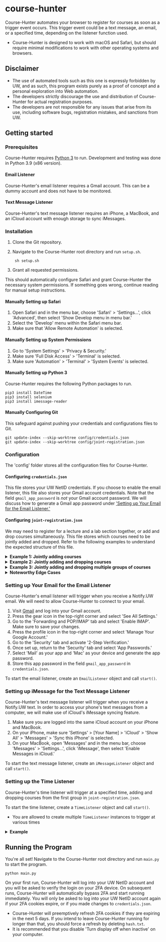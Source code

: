 # course-hunter

Course-Hunter automates your browser to register for courses as soon as a trigger event occurs. This trigger
event could be a text message, an email, or a specified time, depending on the listener function used.
* Course-Hunter is designed to work with macOS and Safari, but should require minimal modifications to work
  with other operating systems and browsers.


## Disclaimer
* The use of automated tools such as this one is expressly forbidden by UW, and as such, this program exists
  purely as a proof of concept and a personal exploration into Web automation.
* The developers strictly discourage the use and distribution of Course-Hunter for actual registration purposes.
* The developers are not responsible for any issues that arise from its use, including software bugs, registration
  mistakes, and sanctions from UW.



## Getting started

### Prerequisites

Course-Hunter requires [Python 3](https://www.python.org/downloads/) to run. Development and testing was done
in Python 3.9 (x86 version).

#### Email Listener

Course-Hunter's email listener requires a Gmail account. This can be a dummy account and does not have to be monitored.

#### Text Message Listener

Course-Hunter's text message listener requires an iPhone, a MacBook, and an iCloud account with enough storage to sync
iMessages.


### Installation

1. Clone the Git repository.
2. Navigate to the Course-Hunter root directory and run `setup.sh`.

        sh setup.sh

3. Grant all requested permissions.

This should automatically configure Safari and grant Course-Hunter the necessary system permissions. If something
goes wrong, continue reading for manual setup instructions.

#### Manually Setting up Safari

1. Open Safari and in the menu bar, choose 'Safari' > 'Settings…', click 'Advanced', then select
   'Show Develop menu in menu bar.'
2. Select the 'Develop' menu within the Safari menu bar.
3. Make sure that 'Allow Remote Automation' is selected.

#### Manually Setting up System Permissions

1. Go to 'System Settings' > 'Privacy & Security.'
2. Make sure 'Full Disk Access' > 'Terminal' is selected.
3. Make sure 'Automation' > 'Terminal' > 'System Events' is selected.

#### Manually Setting up Python 3

Course-Hunter requires the following Python packages to run.

```
pip3 install DateTime
pip3 install selenium
pip3 install imessage-reader
```

#### Manually Configuring Git

This safeguard against pushing your credentials and configurations files to Git.

```
git update-index --skip-worktree config/credentials.json
git update-index --skip-worktree config/joint-registration.json
```


### Configuration

The 'config' folder stores all the configuration files for Course-Hunter.

#### Configuring `credentials.json`

This file stores your UW NetID credentials. If you choose to enable the email listener, this file also stores your
Gmail account credentials. Note that the field `gmail_app_password` is _not_ your Gmail account password. We will
discuss how to generate a Gmail app password under ['Setting up Your Email for the Email Listener.'](#setup-email)

#### Configuring `joint-registration.json`

We may need to register for a lecture and a lab section together, or add and drop courses simultaneously. This file
stores which courses need to be jointly added and dropped. Refer to the following examples to understand the expected
structure of this file.

<details>
  <summary><h4 style="display: inline">Example 1: Jointly adding courses</h4></summary>

    {
      "data": [
        {
          "add": ["10000", "11000"],
          "drop": []
        }
      ]
    }

When Course-Hunter detects that _either_ course is available, it will register for _both_ courses.
</details>

<details>
  <summary><h4 style="display: inline">Example 2: Jointly adding and dropping courses</h4></summary>

    {
      "data": [
        {
          "add": ["10000"],
          "drop": ["11000"]
        }
      ]
    }

When Course-Hunter detects that SLN: 10000 is available, it will add SLN: 10000 and drop SLN: 11000
simultaneously. If Course-Hunter fails to register for SLN: 10000, then it will not drop SLN: 11000.
</details>

<details>
  <summary><h4 style="display: inline">Example 3: Jointly adding and dropping multiple groups of courses</h4></summary>

    {
      "data": [
        {
          "add": ["10000", "11000"],
          "drop": ["12000"]
        },
        {
          "add": ["20000"],
          "drop": ["21000", "22000"]
        }
      ]
    }

When Course-Hunter detects that either SLN: 10000 or 11000 is available, it will add SLNs: 10000 and
11000 and drop SLN: 12000 simultaneously. It will _not_ add or drop anything from the other group.
</details>

<details>
  <summary><h4 style="display: inline">Noteworthy Edge Cases</h4></summary>

  * You are allowed to specify the same add SLN code in multiple groups. When Course-Hunter detects that this course is
    available, it will only consider the first group that contains this add SLN code.
  * If you specify a drop SLN code for a class you are not registered for, Course-Hunter will ignore the drop SLN code and
    proceed as usual.
</details>

### <span id="setup-email">Setting up Your Email for the Email Listener</span>

Course-Hunter's email listener will trigger when you receive a Notify.UW email. We will need to allow Course-Hunter to
connect to your email.

1. Visit [Gmail](https://mail.google.com/) and log into your Gmail account.
2. Press the gear icon in the top-right corner and select 'See All Settings.'
3. Go to the 'Forwarding and POP/IMAP' tab and select 'Enable IMAP'. Make sure to save your changes.
4. Press the profile icon in the top-right corner and select 'Manage Your Google Account.'
5. Go to the 'Security' tab and activate '2-Step Verification.'
6. Once set up, return to the 'Security' tab and select 'App Passwords.'
7. Select 'Mail' as your app and 'Mac' as your device and generate the app password.
8. Store this app password in the field `gmail_app_password` in `credentials.json`.

To start the email listener, create an `EmailListener` object and call `start()`.


### Setting up iMessage for the Text Message Listener

Course-Hunter's text message listener will trigger when you receive a Notify.UW text. In order to access your
phone's text messages from a computer, we will make use of iCloud's iMessage syncing feature.

1. Make sure you are logged into the same iCloud account on your iPhone and MacBook.
2. On your iPhone, make sure 'Settings' > [Your Name] > 'iCloud' > 'Show All' > 'Messages' > 'Sync this iPhone'
   is selected.
3. On your MacBook, open 'Messages' and in the menu bar, choose 'Messages' > 'Settings…', click 'iMessage', then select
   'Enable Messages in iCloud.'

To start the text message listener, create an `iMessageListener` object and call `start()`.


### Setting up the Time Listener

Course-Hunter's time listener will trigger at a specified time, adding and dropping courses from the first group in
`joint-registration.json`.

To start the time listener, create a `TimeListener` object and call `start()`.
* You are allowed to create multiple `TimeListener` instances to trigger at various times

<details>
  <summary><h4 style="display: inline">Example</h4></summary>

    {
      "data": [
        {
          "add": ["10000", "11000"],
          "drop": []
        },
        {
          "add": ["20000", "21000"],
          "drop": ["22000"]
        }
      ]
    }

At the specified time, Course-Hunter will register for SLNs: 10000 and 11000. It will _not_ add or drop anything
from the other group.
</details>



## Running the Program

You're all set! Navigate to the Course-Hunter root directory and run `main.py` to start the program.

    python main.py

On your first run, Course-Hunter will log into your UW NetID account and you will be asked to verify the login on your
2FA device. On subsequent runs, Course-Hunter will automatically bypass 2FA and start running immediately. You will
only be asked to log into your UW NetID account again if your 2FA cookies expire, or if you made changes to
`credentials.json`.
* Course-Hunter will preemptively refresh 2FA cookies if they are expiring in the next 5 days. If you intend to leave
  Course-Hunter running for longer than that, you should force a refresh by deleting `hash.txt`.
* It is recommended that you disable 'Turn display off when inactive' on your computer.